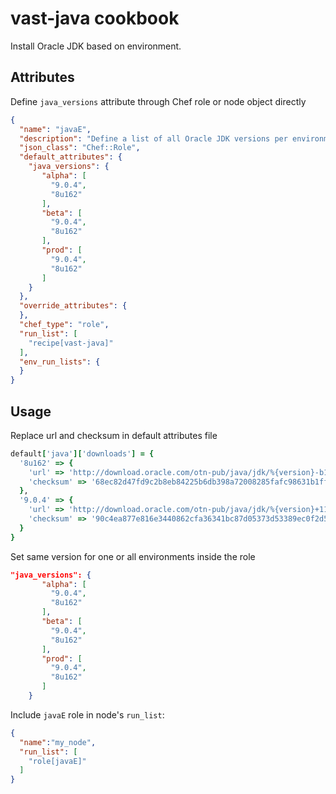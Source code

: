 vast-java cookbook
==================

Install Oracle JDK based on environment.

Attributes
----------

Define `java_versions` attribute through Chef role or node object directly

```json
{
  "name": "javaE",
  "description": "Define a list of all Oracle JDK versions per environment",
  "json_class": "Chef::Role",
  "default_attributes": {
    "java_versions": {
       "alpha": [
         "9.0.4",
         "8u162"
       ],
       "beta": [
         "9.0.4",
         "8u162"
       ],
       "prod": [
         "9.0.4",
         "8u162"
       ]
    }
  },
  "override_attributes": {
  },
  "chef_type": "role",
  "run_list": [
    "recipe[vast-java]"
  ],
  "env_run_lists": {
  }
}
```

Usage
-----

Replace url and checksum in default attributes file

```ruby
default['java']['downloads'] = {
  '8u162' => {
    'url' => 'http://download.oracle.com/otn-pub/java/jdk/%{version}-b12/0da788060d494f5095bf8624735fa2f1/%{filename}',
    'checksum' => '68ec82d47fd9c2b8eb84225b6db398a72008285fafc98631b1ff8d2229680257',
  },
  '9.0.4' => {
    'url' => 'http://download.oracle.com/otn-pub/java/jdk/%{version}+11/c2514751926b4512b076cc82f959763f/%{filename}',
    'checksum' => '90c4ea877e816e3440862cfa36341bc87d05373d53389ec0f2d54d4e8c95daa2',
  }
}
```

Set same version for one or all environments inside the role

```json
"java_versions": {
       "alpha": [
         "9.0.4",
         "8u162"
       ],
       "beta": [
         "9.0.4",
         "8u162"
       ],
       "prod": [
         "9.0.4",
         "8u162"
       ]
    }
```

Include `javaE` role in node's `run_list`:

```json
{
  "name":"my_node",
  "run_list": [
    "role[javaE]"
  ]
}
```
